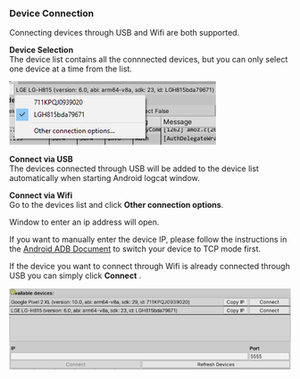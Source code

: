 ### Device Connection
Connecting devices through USB and Wifi are both supported.

**Device Selection**  
The device list contains all the connnected devices, but you can only select one device at a time from the list.

![Connect via Wifi](images/connect_via_wifi.png)


**Connect via USB**  
The devices connected through USB will be added to the device list automatically when starting Android logcat window. 

**Connect via Wifi**  
Go to the devices list and click **Other connection options**.

Window to enter an ip address will open.

If you want to manually enter the device IP, please follow the instructions in the [Android ADB Document](https://developer.android.com/studio/command-line/adb#wireless) to switch your device to TCP mode first.

If the device you want to connect through Wifi is already connected through USB you can simply click **Connect** .

![Enter IP](images/AndroidLogcatIPWindow.png)

